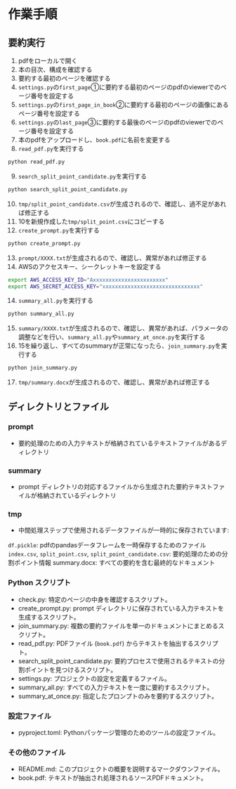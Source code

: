 # 作業手順
## 要約実行
1. pdfをローカルで開く
2. 本の目次、構成を確認する
3. 要約する最初のページを確認する
4. `settings.py`の`first_page`①に要約する最初のページのpdfのviewerでのページ番号を設定する
5. `settings.py`の`first_page_in_book`②に要約する最初のページの画像にあるページ番号を設定する
6. `settings.py`の`last_page`③に要約する最後のページのpdfのviewerでのページ番号を設定する
7. 本のpdfをアップロードし、`book.pdf`に名前を変更する
8. `read_pdf.py`を実行する
```bash
python read_pdf.py
```
9. `search_split_point_candidate.py`を実行する
```bash
python search_split_point_candidate.py
```
10. `tmp/split_point_candidate.csv`が生成されるので、確認し、過不足があれば修正する
11. 10を新規作成した`tmp/split_point.csv`にコピーする
12. `create_prompt.py`を実行する
```bash
python create_prompt.py
```
13. `prompt/XXXX.txt`が生成されるので、確認し、異常があれば修正する
14. AWSのアクセスキー、シークレットキーを設定する
```bash
export AWS_ACCESS_KEY_ID="Axxxxxxxxxxxxxxxxxxxxxxx"
export AWS_SECRET_ACCESS_KEY="xxxxxxxxxxxxxxxxxxxxxxxxxxxxxxx"
```
14. `summary_all.py`を実行する
```bash
python summary_all.py
```
15. `summary/XXXX.txt`が生成されるので、確認し、異常があれば、パラメータの調整などを行い、`summary_all.py`や`summary_at_once.py`を実行する
16. 15を繰り返し、すべてのsummaryが正常になったら、`join_summary.py`を実行する
```bash
python join_summary.py
```
17. `tmp/summary.docx`が生成されるので、確認し、異常があれば修正する


## ディレクトリとファイル
### prompt
- 要約処理のための入力テキストが格納されているテキストファイルがあるディレクトリ
### summary
- prompt ディレクトリの対応するファイルから生成された要約テキストファイルが格納されているディレクトリ
### tmp
- 中間処理ステップで使用されるデータファイルが一時的に保存されています:

`df.pickle`: pdfのpandasデータフレームを一時保存するためのファイル  
`index.csv`, `split_point.csv`, `split_point_candidate.csv`: 要約処理のための分割ポイント情報
summary.docx: すべての要約を含む最終的なドキュメント

### Python スクリプト
- check.py: 特定のページの中身を確認するスクリプト。
- create_prompt.py: prompt ディレクトリに保存されている入力テキストを生成するスクリプト。
- join_summary.py: 複数の要約ファイルを単一のドキュメントにまとめるスクリプト。
- read_pdf.py: PDFファイル (`book.pdf`) からテキストを抽出するスクリプト。
- search_split_point_candidate.py: 要約プロセスで使用されるテキストの分割ポイントを見つけるスクリプト。
- settings.py: プロジェクトの設定を定義するファイル。
- summary_all.py: すべての入力テキストを一度に要約するスクリプト。
- summary_at_once.py: 指定したプロンプトのみを要約するスクリプト。

### 設定ファイル
- pyproject.toml: Pythonパッケージ管理のためのツールの設定ファイル。

### その他のファイル
- README.md: このプロジェクトの概要を説明するマークダウンファイル。
- book.pdf: テキストが抽出され処理されるソースPDFドキュメント。